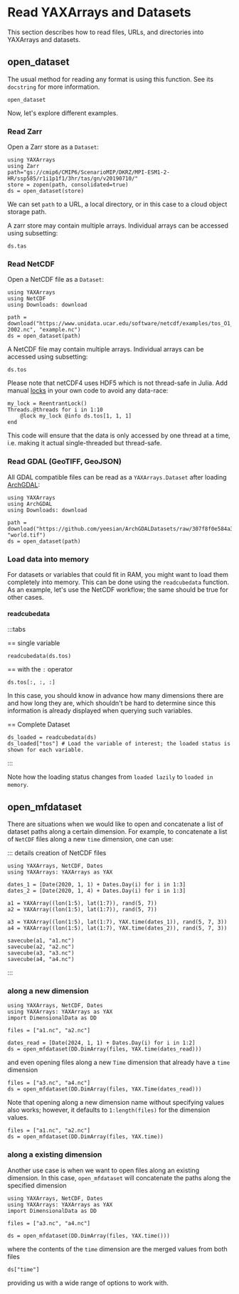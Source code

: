 # Read YAXArrays and Datasets

This section describes how to read files, URLs, and directories into YAXArrays and datasets.

## open_dataset

The usual method for reading any format is using this function. See its `docstring` for more information.

````@docs
open_dataset
````

Now, let's explore different examples.

### Read Zarr

Open a Zarr store as a `Dataset`:

````@example read_zarr
using YAXArrays
using Zarr
path="gs://cmip6/CMIP6/ScenarioMIP/DKRZ/MPI-ESM1-2-HR/ssp585/r1i1p1f1/3hr/tas/gn/v20190710/"
store = zopen(path, consolidated=true)
ds = open_dataset(store)
````

We can set `path` to a URL, a local directory, or in this case to a cloud object storage path.

A zarr store may contain multiple arrays.
Individual arrays can be accessed using subsetting:

````@example read_zarr
ds.tas
````

### Read NetCDF

Open a NetCDF file as a `Dataset`:

````@example read_netcdf
using YAXArrays
using NetCDF
using Downloads: download

path = download("https://www.unidata.ucar.edu/software/netcdf/examples/tos_O1_2001-2002.nc", "example.nc")
ds = open_dataset(path)
````

A NetCDF file may contain multiple arrays.
Individual arrays can be accessed using subsetting:

````@example read_netcdf
ds.tos
````

Please note that netCDF4 uses HDF5 which is not thread-safe in Julia.
Add manual [locks](https://docs.julialang.org/en/v1/manual/multi-threading/#man-using-locks) in your own code to avoid any data-race:

````@example read_netcdf
my_lock = ReentrantLock()
Threads.@threads for i in 1:10
    @lock my_lock @info ds.tos[1, 1, 1]
end
````

This code will ensure that the data is only accessed by one thread at a time, i.e. making it actual single-threaded but thread-safe.

### Read GDAL (GeoTIFF, GeoJSON)

All GDAL compatible files can be read as a `YAXArrays.Dataset` after loading [ArchGDAL](https://yeesian.com/ArchGDAL.jl/latest/):

````@example read_gdal
using YAXArrays
using ArchGDAL
using Downloads: download

path = download("https://github.com/yeesian/ArchGDALDatasets/raw/307f8f0e584a39a050c042849004e6a2bd674f99/gdalworkshop/world.tif", "world.tif")
ds = open_dataset(path)
````

### Load data into memory

For datasets or variables that could fit in RAM, you might want to load them completely into memory. This can be done using the `readcubedata` function. As an example, let's use the NetCDF workflow; the same should be true for other cases.

#### readcubedata

:::tabs

== single variable

```@example read_netcdf
readcubedata(ds.tos)
```

== with the `:` operator

```@example read_netcdf
ds.tos[:, :, :]
```

In this case, you should know in advance how many dimensions there are and how long they are, which shouldn't be hard to determine since this information is already displayed when querying such variables.

== Complete Dataset

```@example read_netcdf
ds_loaded = readcubedata(ds)
ds_loaded["tos"] # Load the variable of interest; the loaded status is shown for each variable.
```

:::

Note how the loading status changes from `loaded lazily` to `loaded in memory`.

## open_mfdataset

There are situations when we would like to open and concatenate a list of dataset paths along a certain dimension. For example, to concatenate a list of `NetCDF` files along a new `time` dimension, one can use:

::: details creation of NetCDF files

````@example open_list_netcdf
using YAXArrays, NetCDF, Dates
using YAXArrays: YAXArrays as YAX

dates_1 = [Date(2020, 1, 1) + Dates.Day(i) for i in 1:3]
dates_2 = [Date(2020, 1, 4) + Dates.Day(i) for i in 1:3]

a1 = YAXArray((lon(1:5), lat(1:7)), rand(5, 7))
a2 = YAXArray((lon(1:5), lat(1:7)), rand(5, 7))

a3 = YAXArray((lon(1:5), lat(1:7), YAX.time(dates_1)), rand(5, 7, 3))
a4 = YAXArray((lon(1:5), lat(1:7), YAX.time(dates_2)), rand(5, 7, 3))

savecube(a1, "a1.nc")
savecube(a2, "a2.nc")
savecube(a3, "a3.nc")
savecube(a4, "a4.nc")
````
:::

### along a new dimension

````@example open_list_netcdf
using YAXArrays, NetCDF, Dates
using YAXArrays: YAXArrays as YAX
import DimensionalData as DD

files = ["a1.nc", "a2.nc"]

dates_read = [Date(2024, 1, 1) + Dates.Day(i) for i in 1:2]
ds = open_mfdataset(DD.DimArray(files, YAX.time(dates_read)))
````

and even opening files along a new `Time` dimension that already have a `time` dimension

````@example open_list_netcdf
files = ["a3.nc", "a4.nc"]
ds = open_mfdataset(DD.DimArray(files, YAX.Time(dates_read)))
````

Note that opening along a new dimension name without specifying values also works; however, it defaults to `1:length(files)` for the dimension values.

````@example open_list_netcdf
files = ["a1.nc", "a2.nc"]
ds = open_mfdataset(DD.DimArray(files, YAX.time))
````

### along a existing dimension

Another use case is when we want to open files along an existing dimension. In this case, `open_mfdataset` will concatenate the paths along the specified dimension

````@example open_list_netcdf
using YAXArrays, NetCDF, Dates
using YAXArrays: YAXArrays as YAX
import DimensionalData as DD

files = ["a3.nc", "a4.nc"]

ds = open_mfdataset(DD.DimArray(files, YAX.time()))
````

where the contents of the `time` dimension are the merged values from both files

````@ansi open_list_netcdf
ds["time"]
````

providing us with a wide range of options to work with.